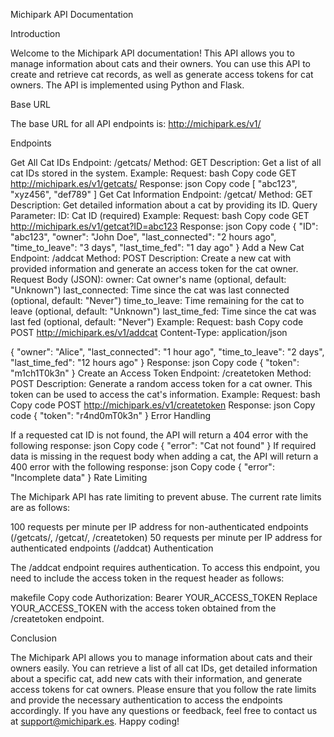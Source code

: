 Michipark API Documentation

Introduction

Welcome to the Michipark API documentation! This API allows you to manage information about cats and their owners. You can use this API to create and retrieve cat records, as well as generate access tokens for cat owners. The API is implemented using Python and Flask.

Base URL

The base URL for all API endpoints is: http://michipark.es/v1/

Endpoints

Get All Cat IDs
Endpoint: /getcats/
Method: GET
Description: Get a list of all cat IDs stored in the system.
Example:
Request:
bash
Copy code
GET http://michipark.es/v1/getcats/
Response:
json
Copy code
[
  "abc123",
  "xyz456",
  "def789"
]
Get Cat Information
Endpoint: /getcat/
Method: GET
Description: Get detailed information about a cat by providing its ID.
Query Parameter:
ID: Cat ID (required)
Example:
Request:
bash
Copy code
GET http://michipark.es/v1/getcat?ID=abc123
Response:
json
Copy code
{
  "ID": "abc123",
  "owner": "John Doe",
  "last_connected": "2 hours ago",
  "time_to_leave": "3 days",
  "last_time_fed": "1 day ago"
}
Add a New Cat
Endpoint: /addcat
Method: POST
Description: Create a new cat with provided information and generate an access token for the cat owner.
Request Body (JSON):
owner: Cat owner's name (optional, default: "Unknown")
last_connected: Time since the cat was last connected (optional, default: "Never")
time_to_leave: Time remaining for the cat to leave (optional, default: "Unknown")
last_time_fed: Time since the cat was last fed (optional, default: "Never")
Example:
Request:
bash
Copy code
POST http://michipark.es/v1/addcat
Content-Type: application/json

{
  "owner": "Alice",
  "last_connected": "1 hour ago",
  "time_to_leave": "2 days",
  "last_time_fed": "12 hours ago"
}
Response:
json
Copy code
{
  "token": "m1ch1T0k3n"
}
Create an Access Token
Endpoint: /createtoken
Method: POST
Description: Generate a random access token for a cat owner. This token can be used to access the cat's information.
Example:
Request:
bash
Copy code
POST http://michipark.es/v1/createtoken
Response:
json
Copy code
{
  "token": "r4nd0mT0k3n"
}
Error Handling

If a requested cat ID is not found, the API will return a 404 error with the following response:
json
Copy code
{
  "error": "Cat not found"
}
If required data is missing in the request body when adding a cat, the API will return a 400 error with the following response:
json
Copy code
{
  "error": "Incomplete data"
}
Rate Limiting

The Michipark API has rate limiting to prevent abuse. The current rate limits are as follows:

100 requests per minute per IP address for non-authenticated endpoints (/getcats/, /getcat/, /createtoken)
50 requests per minute per IP address for authenticated endpoints (/addcat)
Authentication

The /addcat endpoint requires authentication. To access this endpoint, you need to include the access token in the request header as follows:

makefile
Copy code
Authorization: Bearer YOUR_ACCESS_TOKEN
Replace YOUR_ACCESS_TOKEN with the access token obtained from the /createtoken endpoint.

Conclusion

The Michipark API allows you to manage information about cats and their owners easily. You can retrieve a list of all cat IDs, get detailed information about a specific cat, add new cats with their information, and generate access tokens for cat owners. Please ensure that you follow the rate limits and provide the necessary authentication to access the endpoints accordingly. If you have any questions or feedback, feel free to contact us at support@michipark.es. Happy coding!
